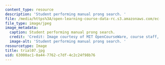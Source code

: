 ```yaml
---
content_type: resource
description: 'Student performing manual prong search. '
file: /media/https%3A/open-learning-course-data-rc.s3.amazonaws.com/ec-s06-design-for-demining-spring-2007/63000ac10a447762c7df4c2c24f98b76_trial07.jpg
file_type: image/jpeg
image_metadata:
  caption: Student performing manual prong search.
  credit: 'Credit: Image courtesy of MIT OpenCourseWare, course staff, and students.'
  image-alt: 'Student performing manual prong search. '
resourcetype: Image
title: trial07.jpg
uid: 63000ac1-0a44-7762-c7df-4c2c24f98b76
---
```

